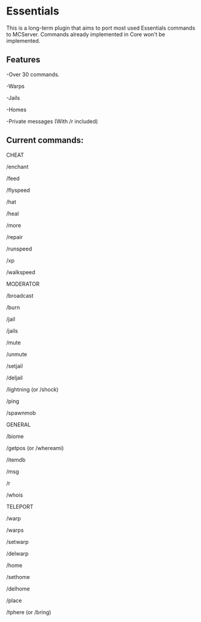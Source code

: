 Essentials
===========

This is a long-term plugin that aims to port most used Essentials commands to MCServer. Commands already implemented in Core won't be implemented.

Features
---
-Over 30 commands.

-Warps

-Jails

-Homes

-Private messages (With /r included)

Current commands:
---
CHEAT

/enchant

/feed

/flyspeed

/hat

/heal

/more

/repair

/runspeed

/xp

/walkspeed

MODERATOR

/broadcast

/burn

/jail

/jails

/mute

/unmute

/setjail

/deljail

/lightning (or /shock)

/ping

/spawnmob

GENERAL

/biome

/getpos (or /whereami)

/itemdb

/msg

/r

/whois

TELEPORT

/warp

/warps

/setwarp

/delwarp

/home

/sethome

/delhome

/place

/tphere (or /bring)



